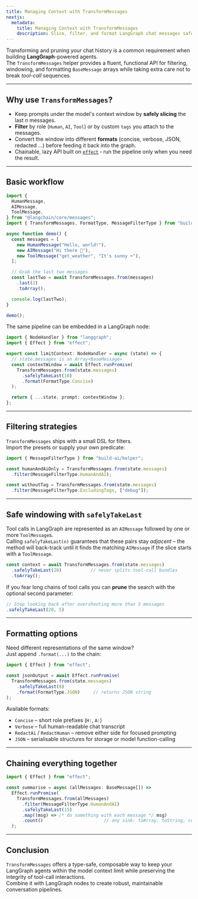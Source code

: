 ```yaml
---
title: Managing Context with TransformMessages
nextjs:
  metadata:
    title: Managing Context with TransformMessages
    description: Slice, filter, and format LangGraph chat messages safely using the TransformMessages helper.
---
```


Transforming and pruning your chat history is a common requirement when building **LangGraph**-powered agents.  
The `TransformMessages` helper provides a fluent, functional API for filtering, windowing, and formatting `BaseMessage` arrays while taking extra care not to break _tool-call_ sequences.

---

## Why use `TransformMessages`?

* Keep prompts under the model's context window by **safely slicing** the last _n_ messages.
* **Filter** by role (`Human`, `AI`, `Tool`) or by custom `tags` you attach to the messages.
* Convert the window into different **formats** (concise, verbose, JSON, redacted …) before feeding it back into the graph.
* Chainable, lazy API built on [`effect`](https://effect.website/) ‑ run the pipeline only when you need the result.

---

## Basic workflow

```ts
import {
  HumanMessage,
  AIMessage,
  ToolMessage,
} from "@langchain/core/messages";
import { TransformMessages, FormatType, MessageFilterType } from "build-ai/helper";

async function demo() {
  const messages = [
    new HumanMessage("Hello, world!"),
    new AIMessage("Hi there 👋"),
    new ToolMessage("get_weather", "It's sunny ☀️"),
  ];

  // Grab the last two messages
  const lastTwo = await TransformMessages.from(messages)
    .last(2)
    .toArray();

  console.log(lastTwo);
}

demo();
```

The same pipeline can be embedded in a LangGraph node:

```ts
import { NodeHandler } from "langgraph";
import { Effect } from "effect";

export const limitContext: NodeHandler = async (state) => {
  // state.messages is an Array<BaseMessage>
  const contextWindow = await Effect.runPromise(
    TransformMessages.from(state.messages)
      .safelyTakeLast(10)
      .format(FormatType.Concise)
  );

  return { ...state, prompt: contextWindow };
};
```

---

## Filtering strategies

`TransformMessages` ships with a small DSL for filters.  
Import the presets or supply your own predicate:

```ts
import { MessageFilterType } from "build-ai/helper";

const humanAndAiOnly = TransformMessages.from(state.messages)
  .filter(MessageFilterType.HumanAndAI);

const withoutTag = TransformMessages.from(state.messages)
  .filter(MessageFilterType.ExcludingTags, ["debug"]);
```

---

## Safe windowing with `safelyTakeLast` 

Tool calls in LangGraph are represented as an `AIMessage` followed by one or more `ToolMessage`s.  
Calling `safelyTakeLast(n)` guarantees that these pairs stay _adjacent_ – the method will back-track until it finds the matching `AIMessage` if the slice starts with a `ToolMessage`.

```ts
const context = await TransformMessages.from(state.messages)
  .safelyTakeLast(20)           // never splits tool-call bundles
  .toArray();
```

If you fear long chains of tool calls you can **prune** the search with the optional second parameter:

```ts
// Stop looking back after overshooting more than 5 messages
.safelyTakeLast(20, 5)
```

---

## Formatting options

Need different representations of the same window?  
Just append `.format(...)` to the chain:

```ts
import { Effect } from "effect";

const jsonOutput = await Effect.runPromise(
  TransformMessages.from(state.messages)
    .safelyTakeLast(8)
    .format(FormatType.JSON)     // returns JSON string
);
```

Available formats:

* `Concise` – short role prefixes (`H:`, `A:`)
* `Verbose` – full human-readable chat transcript
* `RedactAi` / `RedactHuman` – remove either side for focused prompting
* `JSON` – serialisable structures for storage or model function-calling

---

## Chaining everything together

```ts
import { Effect } from "effect";

const summarise = async (allMessages: BaseMessage[]) =>
  Effect.runPromise(
    TransformMessages.from(allMessages)
      .filter(MessageFilterType.HumanAndAI)
      .safelyTakeLast(15)
      .map((msg) => /* do something with each message */ msg)
      .count()                       // any sink: toArray, toString, count …
  );
```

---

## Conclusion

`TransformMessages` offers a type-safe, composable way to keep your LangGraph agents within the model context limit while preserving the integrity of tool-call interactions.  
Combine it with LangGraph nodes to create robust, maintainable conversation pipelines. 